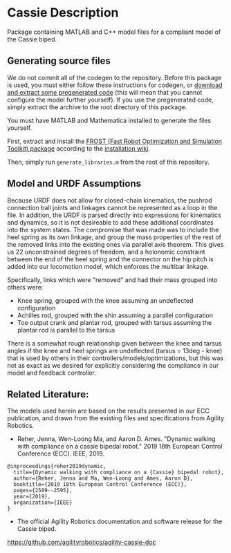 # Cassie Description
Package containing MATLAB and C++ model files for a compliant model of the Cassie biped.

## Generating source files
We do not commit all of the codegen to the repository. Before this package is used, you must either follow these instructions for codegen, or [download and extract some pregenerated code](https://www.dropbox.com/s/ff3dfvctna8amwy/cassie_description_pregen.zip?dl=0) (this will mean that you cannot configure the model further yourself). If you use the pregenerated code, simply extract the archive to the root directory of this package.

You must have MATLAB and Mathematica installed to generate the files yourself.

First, extract and install the [FROST (Fast Robot Optimization and Simulation Toolkit) package](https://github.com/ayonga/frost-dev) according to the [installation wiki](https://ayonga.github.io/frost-dev/pages/installation.html). 

Then, simply run `generate_libraries.m` from the root of this repository.

## Model and URDF Assumptions

Because URDF does not allow for closed-chain kinematics, the pushrod connection ball joints and linkages cannot be represented as a loop in the file. In addition, the URDF is parsed directly into expressions for kinematics and dynamics, so it is not desireable to add these additional coordinates into the system states. The compromise that was made was to include the heel spring as its own linkage, and group the mass properties of the rest of the removed links into the existing ones via parallel axis theorem. This gives us 22 unconstrained degrees of freedom, and a holonomic constraint between the end of the heel spring and the connector on the hip pitch is added into our locomotion model, which enforces the multibar linkage. 

Specifically, links which were "removed" and had their mass grouped into others were:
- Knee spring, grouped with the knee assuming an undeflected configuration
- Achilles rod, grouped with the shin assuming a parallel configuration
- Toe output crank and plantar rod, grouped with tarsus assuming the plantar rod is parallel to the tarsus

There is a somewhat rough relationship given between the knee and tarsus angles if the knee and heel springs are undeflected (tarsus = 13deg - knee) that is used by others in their controllers/models/optimizations, but this was not as exact as we desired for explicitly considering the compliance in our model and feedback controller.


## Related Literature:
The models used herein are based on the results presented in our ECC publication, and drawn from the existing files and specifications from Agility Robotics.
* Reher, Jenna, Wen-Loong Ma, and Aaron D. Ames. "Dynamic walking with compliance on a cassie bipedal robot." 2019 18th European Control Conference (ECC). IEEE, 2019.
```
@inproceedings{reher2019dynamic,
  title={Dynamic walking with compliance on a {Cassie} bipedal robot},
  author={Reher, Jenna and Ma, Wen-Loong and Ames, Aaron D},
  booktitle={2019 18th European Control Conference (ECC)},
  pages={2589--2595},
  year={2019},
  organization={IEEE}
}
```

* The official Agility Robotics documentation and software release for the Cassie biped.

https://github.com/agilityrobotics/agility-cassie-doc
